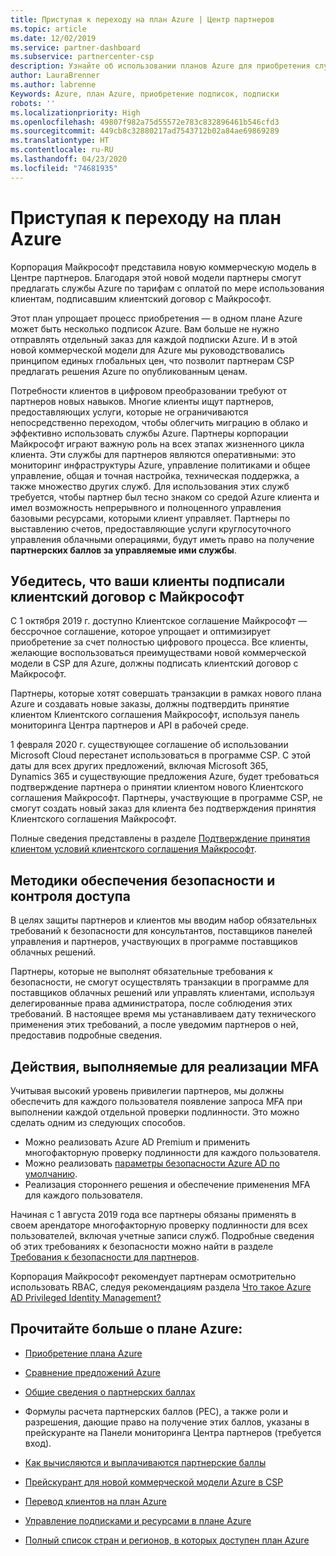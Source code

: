 ```yaml
---
title: Приступая к переходу на план Azure | Центр партнеров
ms.topic: article
ms.date: 12/02/2019
ms.service: partner-dashboard
ms.subservice: partnercenter-csp
description: Узнайте об использовании планов Azure для приобретения служб Azure с оплатой по мере использования для клиентов. Узнайте также о новых требованиях к безопасности.
author: LauraBrenner
ms.author: labrenne
Keywords: Azure, план Azure, приобретение подписок, подписки
robots: ''
ms.localizationpriority: High
ms.openlocfilehash: 49807f982a75d55572e783c832896461b546cfd3
ms.sourcegitcommit: 449cb8c32880217ad7543712b02a84ae69869289
ms.translationtype: HT
ms.contentlocale: ru-RU
ms.lasthandoff: 04/23/2020
ms.locfileid: "74681935"
---
```

# <a name="move-to-azure-plan---get-started"></a>Приступая к переходу на план Azure

Корпорация Майкрософт представила новую коммерческую модель в Центре партнеров.  Благодаря этой новой модели партнеры смогут предлагать службы Azure по тарифам с оплатой по мере использования клиентам, подписавшим клиентский договор с Майкрософт.

Этот план упрощает процесс приобретения — в одном плане Azure может быть несколько подписок Azure. Вам больше не нужно отправлять отдельный заказ для каждой подписки Azure. И в этой новой коммерческой модели для Azure мы руководствовались принципом единых глобальных цен, что позволит партнерам CSP предлагать решения Azure по опубликованным ценам.

Потребности клиентов в цифровом преобразовании требуют от партнеров новых навыков. Многие клиенты ищут партнеров, предоставляющих услуги, которые не ограничиваются непосредственно переходом, чтобы облегчить миграцию в облако и эффективно использовать службы Azure. Партнеры корпорации Майкрософт играют важную роль на всех этапах жизненного цикла клиента. Эти службы для партнеров являются оперативными: это мониторинг инфраструктуры Azure, управление политиками и общее управление, общая и точная настройка, техническая поддержка, а также множество других служб. Для использования этих служб требуется, чтобы партнер был тесно знаком со средой Azure клиента и имел возможность непрерывного и полноценного управления базовыми ресурсами, которыми клиент управляет. Партнеры по выставлению счетов, предоставляющие услуги круглосуточного управления облачными операциями, будут иметь право на получение **партнерских баллов за управляемые ими службы**.

## <a name="make-sure-your-customers-have-signed-the-microsoft-customer-agreement"></a>Убедитесь, что ваши клиенты подписали клиентский договор с Майкрософт

С 1 октября 2019 г. доступно Клиентское соглашение Майкрософт — бессрочное соглашение, которое упрощает и оптимизирует приобретение за счет полностью цифрового процесса. Все клиенты, желающие воспользоваться преимуществами новой коммерческой модели в CSP для Azure, должны подписать клиентский договор с Майкрософт.

Партнеры, которые хотят совершать транзакции в рамках нового плана Azure и создавать новые заказы, должны подтвердить принятие клиентом Клиентского соглашения Майкрософт, используя панель мониторинга Центра партнеров и API в рабочей среде.

1 февраля 2020 г. существующее соглашение об использовании Microsoft Cloud перестанет использоваться в программе CSP. С этой даты для всех других предложений, включая Microsoft 365, Dynamics 365 и существующие предложения Azure, будет требоваться подтверждение партнера о принятии клиентом нового Клиентского соглашения Майкрософт. Партнеры, участвующие в программе CSP, не смогут создать новый заказ для клиента без подтверждения принятия Клиентского соглашения Майкрософт.

Полные сведения представлены в разделе [Подтверждение принятия клиентом условий клиентского соглашения Майкрософт](confirm-customer-agreement.md).

## <a name="security-and-access-control-practices"></a>Методики обеспечения безопасности и контроля доступа

В целях защиты партнеров и клиентов мы вводим набор обязательных требований к безопасности для консультантов, поставщиков панелей управления и партнеров, участвующих в программе поставщиков облачных решений.

Партнеры, которые не выполнят обязательные требования к безопасности, не смогут осуществлять транзакции в программе для поставщиков облачных решений или управлять клиентами, используя делегированные права администратора, после соблюдения этих требований. В настоящее время мы устанавливаем дату технического применения этих требований, а после уведомим партнеров о ней, предоставив подробные сведения.

## <a name="actions-to-take-to-implement-mfa"></a>Действия, выполняемые для реализации MFA

Учитывая высокий уровень привилегии партнеров, мы должны обеспечить для каждого пользователя появление запроса MFA при выполнении каждой отдельной проверки подлинности. Это можно сделать одним из следующих способов.

- Можно реализовать Azure AD Premium и применить многофакторную проверку подлинности для каждого пользователя.
- Можно реализовать [параметры безопасности Azure AD по умолчанию](https://docs.microsoft.com/azure/active-directory/conditional-access/concept-conditional-access-security-defaults).
- Реализация стороннего решения и обеспечение применения MFA для каждого пользователя.

Начиная с 1 августа 2019 года все партнеры обязаны применять в своем арендаторе многофакторную проверку подлинности для всех пользователей, включая учетные записи служб. Подробные сведения об этих требованиях к безопасности можно найти в разделе [Требования к безопасности для партнеров](https://docs.microsoft.com/partner-center/partner-security-requirements).

Корпорация Майкрософт рекомендует партнерам осмотрительно использовать RBAC, следуя рекомендациям раздела [Что такое Azure AD Privileged Identity Management?](https://docs.microsoft.com/azure/active-directory/privileged-identity-management/pim-configure)

## <a name="read-more-about-the-azure-plan"></a>Прочитайте больше о плане Azure:

- [Приобретение плана Azure](purchase-azure-plan.md)

- [Сравнение предложений Azure](compare-azure-offers.md)

- [Общие сведения о партнерских баллах](partner-earned-credit.md)

- Формулы расчета партнерских баллов (PEC), а также роли и разрешения, дающие право на получение этих баллов, указаны в прейскуранте на Панели мониторинга Центра партнеров (требуется вход).

- [Как вычисляются и выплачиваются партнерские баллы](partner-earned-credit-explanation.md)
- [Прейскурант для новой коммерческой модели Azure в CSP](azure-plan-price-list.md)
- [Перевод клиентов на план Azure](azure-plan-transition.md)
- [Управление подписками и ресурсами в плане Azure](azure-plan-manage.md)
- [Полный список стран и регионов, в которых доступен план Azure](https://query.prod.cms.rt.microsoft.com/cms/api/am/binary/RE3QN0x)
